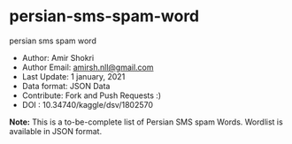 # persian-sms-spam-word
persian sms spam word

* Author: Amir Shokri
* Author Email: amirsh.nll@gmail.com
* Last Update: 1 january, 2021
* Data format: JSON Data
* Contribute: Fork and Push Requests :)
* DOI : 10.34740/kaggle/dsv/1802570

**Note:** This is a to-be-complete list of Persian SMS spam Words.
Wordlist is available in JSON format.
